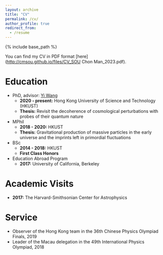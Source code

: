 ```yaml
---
layout: archive
title: "CV"
permalink: /cv/
author_profile: true
redirect_from:
  - /resume
---
```


{% include base_path %}

You can find my CV in PDF format [here](http://cmsou.github.io/files/CV_SOU Chon Man_2023.pdf).

Education
======
* PhD, advisor: [Yi Wang](https://phyw.people.ust.hk/)
  * **2020 - present:** Hong Kong University of Science and Technology (HKUST)
  * **Thesis:** Revisit the decoherence of cosmological perturbations with probes of their quantum nature
* MPhil
  * **2018 - 2020:** HKUST
  * **Thesis:** Gravitational production of massive particles in the early universe and the imprints left in primordial fluctuations
* BSc
  * **2014 - 2018:** HKUST
  * **First Class Honors**
* Education Abroad Program
  * **2017:** University of California, Berkeley

Academic Visits 
======
* **2017:** The Harvard-Smithsonian Center for Astrophysics 
  
  
Service
======
* Observer of the Hong Kong team in the 36th Chinese Physics Olympiad Finals, 2019
* Leader of the Macau delegation in the 49th International Physics Olympiad, 2018

